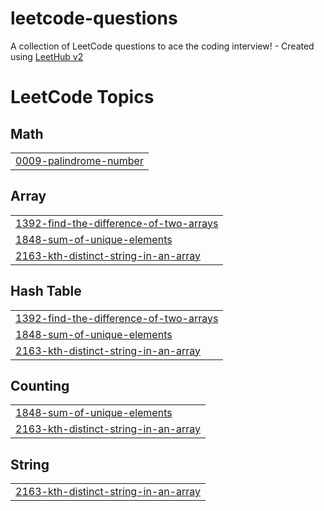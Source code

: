 # leetcode-questions
A collection of LeetCode questions to ace the coding interview! - Created using [LeetHub v2](https://github.com/arunbhardwaj/LeetHub-2.0)

<!---LeetCode Topics Start-->
# LeetCode Topics
## Math
|  |
| ------- |
| [0009-palindrome-number](https://github.com/shykha7/leetcode-questions/tree/master/0009-palindrome-number) |
## Array
|  |
| ------- |
| [1392-find-the-difference-of-two-arrays](https://github.com/shykha7/leetcode-questions/tree/master/1392-find-the-difference-of-two-arrays) |
| [1848-sum-of-unique-elements](https://github.com/shykha7/leetcode-questions/tree/master/1848-sum-of-unique-elements) |
| [2163-kth-distinct-string-in-an-array](https://github.com/shykha7/leetcode-questions/tree/master/2163-kth-distinct-string-in-an-array) |
## Hash Table
|  |
| ------- |
| [1392-find-the-difference-of-two-arrays](https://github.com/shykha7/leetcode-questions/tree/master/1392-find-the-difference-of-two-arrays) |
| [1848-sum-of-unique-elements](https://github.com/shykha7/leetcode-questions/tree/master/1848-sum-of-unique-elements) |
| [2163-kth-distinct-string-in-an-array](https://github.com/shykha7/leetcode-questions/tree/master/2163-kth-distinct-string-in-an-array) |
## Counting
|  |
| ------- |
| [1848-sum-of-unique-elements](https://github.com/shykha7/leetcode-questions/tree/master/1848-sum-of-unique-elements) |
| [2163-kth-distinct-string-in-an-array](https://github.com/shykha7/leetcode-questions/tree/master/2163-kth-distinct-string-in-an-array) |
## String
|  |
| ------- |
| [2163-kth-distinct-string-in-an-array](https://github.com/shykha7/leetcode-questions/tree/master/2163-kth-distinct-string-in-an-array) |
<!---LeetCode Topics End-->
